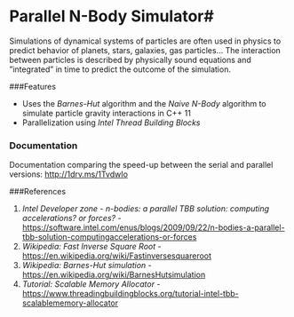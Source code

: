 # Parallel N-Body Simulator#

Simulations of dynamical systems of particles are often used in physics to predict behavior of planets, stars, galaxies, gas particles... The interaction between particles is described by physically sound equations and ”integrated” in time to predict the outcome of the simulation.

###Features
- Uses the *Barnes-Hut* algorithm and the *Naive N-Body* algorithm to simulate particle gravity interactions in C++ 11
- Parallelization using *Intel Thread Building Blocks*

### Documentation
Documentation comparing the speed-up between the serial and parallel versions: http://1drv.ms/1TvdwIo

###References
1. *Intel Developer zone - n-bodies: a parallel TBB solution: computing accelerations? or forces?* - https://software.intel.com/enus/blogs/2009/09/22/n-bodies-a-parallel-tbb-solution-computingaccelerations-or-forces
2. *Wikipedia: Fast Inverse Square Root* - https://en.wikipedia.org/wiki/Fastinversesquareroot
3. *Wikipedia: Barnes-Hut simulation* - https://en.wikipedia.org/wiki/BarnesHutsimulation
4. *Tutorial: Scalable Memory Allocator* - https://www.threadingbuildingblocks.org/tutorial-intel-tbb-scalablememory-allocator